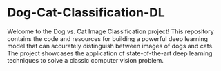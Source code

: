 # Dog-Cat-Classification-DL
Welcome to the Dog vs. Cat Image Classification project! This repository contains the code and resources for building a powerful deep learning model that can accurately distinguish between images of dogs and cats. The project showcases the application of state-of-the-art deep learning techniques to solve a classic computer vision problem.

